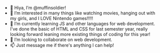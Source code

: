 - 👋 Hiya, I’m @muffinsoldier!
- 👀 I’m interested in many things like watching movies, hanging out with my girls, and I LOVE Nintendo games!!!!! 
- 🌱 I’m currently learning JS and other languages for web development. I've done the basic of HTML and CSS for last semester year, really looking forward leaning more existing things of coding for this year!
- 💞️ I’m looking to collaborate on web development.
- 📫 Just message me if there's anything I can help!

<!---
muffinsoldier/muffinsoldier is a ✨ special ✨ repository because its `README.md` (this file) appears on your GitHub profile.
You can click the Preview link to take a look at your changes.
--->
